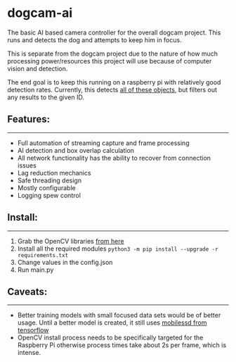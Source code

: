 # dogcam-ai
The basic AI based camera controller for the overall dogcam project. This runs and detects the dog and attempts to keep him in focus.

This is separate from the dogcam project due to the nature of how much processing power/resources this project will use because of computer vision and detection.

The end goal is to keep this running on a raspberry pi with relatively good detection rates. Currently, this detects [all of these objects](https://github.com/tensorflow/models/blob/master/research/object_detection/data/mscoco_label_map.pbtxt), but filters out any results to the given ID.

## Features:
---------------
* Full automation of streaming capture and frame processing
* AI detection and box overlap calculation
* All network functionality has the ability to recover from connection issues
* Lag reduction mechanics
* Safe threading design
* Mostly configurable
* Logging spew control

## Install:
---------------
1. Grab the OpenCV libraries [from here](https://github.com/dlime/Faster_OpenCV_4_Raspberry_Pi)
2. Install all the required modules `python3 -m pip install --upgrade -r requirements.txt`
3. Change values in the config.json
4. Run main.py

## Caveats:
---------------
* Better training models with small focused data sets would be of better usage. Until a better model is created, it still uses [mobilessd from tensorflow](https://github.com/opencv/opencv/wiki/TensorFlow-Object-Detection-API)
* OpenCV install process needs to be specifically targeted for the Raspberry Pi otherwise process times take about 2s per frame, which is intense.
